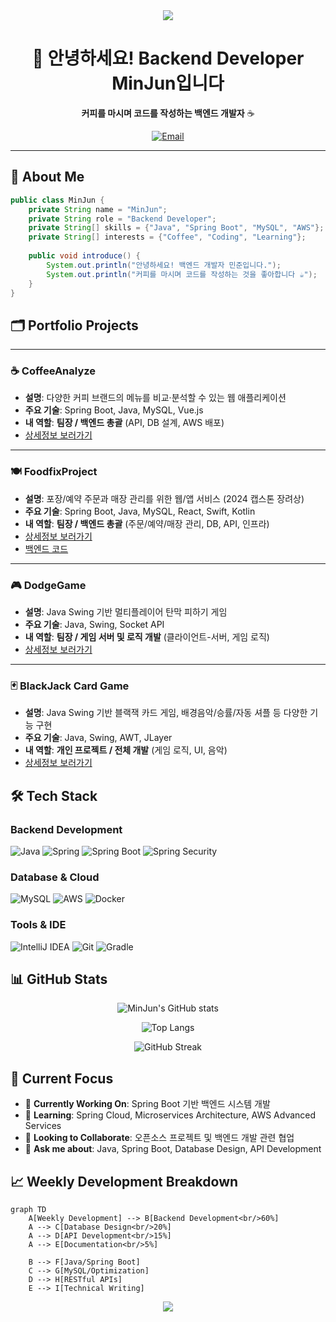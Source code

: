 <div align="center">
<!-- header -->
<img src="https://capsule-render.vercel.app/api?type=waving&color=gradient&height=200&width=2000&section=header&text=MinJun's%20GitHub&fontSize=60&fontAlignY=35&desc=Backend%20Developer%20&descAlignY=55&descAlign=60" />

</div>

<div align="center">

# 👋 안녕하세요! Backend Developer MinJun입니다

**커피를 마시며 코드를 작성하는 백엔드 개발자** ☕

[![Email](https://img.shields.io/badge/Email-D14836?style=for-the-badge&logo=gmail&logoColor=white)](mailto:simpers@naver.com.com)

</div>

---

## 🚀 About Me

```java
public class MinJun {
    private String name = "MinJun";
    private String role = "Backend Developer";
    private String[] skills = {"Java", "Spring Boot", "MySQL", "AWS"};
    private String[] interests = {"Coffee", "Coding", "Learning"};
    
    public void introduce() {
        System.out.println("안녕하세요! 백엔드 개발자 민준입니다.");
        System.out.println("커피를 마시며 코드를 작성하는 것을 좋아합니다 ☕");
    }
}
```

## 🗂️ Portfolio Projects

---

### ☕ CoffeeAnalyze
- **설명**: 다양한 커피 브랜드의 메뉴를 비교·분석할 수 있는 웹 애플리케이션
- **주요 기술**: Spring Boot, Java, MySQL, Vue.js
- **내 역할**: **팀장 / 백엔드 총괄** (API, DB 설계, AWS 배포)
- [상세정보 보러가기](https://github.com/Jominjun1/CoffeeAnalyze)

---

### 🍽️ FoodfixProject
- **설명**: 포장/예약 주문과 매장 관리를 위한 웹/앱 서비스 (2024 캡스톤 장려상)
- **주요 기술**: Spring Boot, Java, MySQL, React, Swift, Kotlin
- **내 역할**: **팀장 / 백엔드 총괄** (주문/예약/매장 관리, DB, API, 인프라)
- [상세정보 보러가기](https://github.com/Jominjun1/FoodfixProject)
- [백엔드 코드](https://github.com/Jominjun1/FoodfixProject/tree/spring)

---

### 🎮 DodgeGame
- **설명**: Java Swing 기반 멀티플레이어 탄막 피하기 게임
- **주요 기술**: Java, Swing, Socket API
- **내 역할**: **팀장 / 게임 서버 및 로직 개발** (클라이언트-서버, 게임 로직)
- [상세정보 보러가기](https://github.com/Jominjun1/DodgeGame)

---

### 🃏 BlackJack Card Game
- **설명**: Java Swing 기반 블랙잭 카드 게임, 배경음악/승률/자동 셔플 등 다양한 기능 구현
- **주요 기술**: Java, Swing, AWT, JLayer
- **내 역할**: **개인 프로젝트 / 전체 개발** (게임 로직, UI, 음악)
- [상세정보 보러가기](https://github.com/Jominjun1/BlackJackCardGame)


## 🛠️ Tech Stack

### Backend Development
![Java](https://img.shields.io/badge/Java-ED8B00?style=for-the-badge&logo=openjdk&logoColor=white)
![Spring](https://img.shields.io/badge/Spring-6DB33F?style=for-the-badge&logo=spring&logoColor=white)
![Spring Boot](https://img.shields.io/badge/Spring_Boot-6DB33F?style=for-the-badge&logo=spring-boot&logoColor=white)
![Spring Security](https://img.shields.io/badge/Spring_Security-6DB33F?style=for-the-badge&logo=spring-security&logoColor=white)

### Database & Cloud
![MySQL](https://img.shields.io/badge/MySQL-00000F?style=for-the-badge&logo=mysql&logoColor=white)
![AWS](https://img.shields.io/badge/Amazon_AWS-232F3E?style=for-the-badge&logo=amazon-aws&logoColor=white)
![Docker](https://img.shields.io/badge/Docker-2496ED?style=for-the-badge&logo=docker&logoColor=white)

### Tools & IDE
![IntelliJ IDEA](https://img.shields.io/badge/IntelliJ_IDEA-000000.svg?style=for-the-badge&logo=intellij-idea&logoColor=white)
![Git](https://img.shields.io/badge/Git-F05032?style=for-the-badge&logo=git&logoColor=white)
![Gradle](https://img.shields.io/badge/Gradle-02303A?style=for-the-badge&logo=gradle&logoColor=white)

## 📊 GitHub Stats

<div align="center">

![MinJun's GitHub stats](https://github-readme-stats.vercel.app/api?username=Jominjun1&show_icons=true&theme=radical&hide_border=true&bg_color=0D1117&title_color=58A6FF&text_color=8B949E&icon_color=58A6FF)

![Top Langs](https://github-readme-stats.vercel.app/api/top-langs/?username=Jominjun1&layout=compact&theme=radical&hide_border=true&bg_color=0D1117&title_color=58A6FF&text_color=8B949E)

![GitHub Streak](https://github-readme-streak-stats.herokuapp.com/?user=Jominjun1&theme=radical&hide_border=true&background=0D1117&stroke=58A6FF&ring=58A6FF&fire=58A6FF&currStreakNum=8B949E&currStreakLabel=58A6FF&sideNums=8B949E&sideLabels=58A6FF&dates=8B949E)

</div>

## 🎯 Current Focus

- 🔭 **Currently Working On**: Spring Boot 기반 백엔드 시스템 개발
- 🌱 **Learning**: Spring Cloud, Microservices Architecture, AWS Advanced Services
- 👯 **Looking to Collaborate**: 오픈소스 프로젝트 및 백엔드 개발 관련 협업
- 💬 **Ask me about**: Java, Spring Boot, Database Design, API Development

## 📈 Weekly Development Breakdown

```mermaid
graph TD
    A[Weekly Development] --> B[Backend Development<br/>60%]
    A --> C[Database Design<br/>20%]
    A --> D[API Development<br/>15%]
    A --> E[Documentation<br/>5%]
    
    B --> F[Java/Spring Boot]
    C --> G[MySQL/Optimization]
    D --> H[RESTful APIs]
    E --> I[Technical Writing]
```

<div align="center">
<!-- footer -->
<img src="https://capsule-render.vercel.app/api?type=waving&color=gradient&height=150&section=footer" />

</div>
